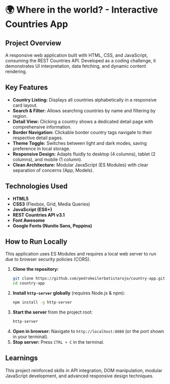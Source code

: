 # 🌍 Where in the world? - Interactive Countries App

## Project Overview

A responsive web application built with HTML, CSS, and JavaScript, consuming the REST Countries API. Developed as a coding challenge, it demonstrates UI interpretation, data fetching, and dynamic content rendering.

## Key Features

* **Country Listing:** Displays all countries alphabetically in a responsive card layout.
* **Search & Filter:** Allows searching countries by name and filtering by region.
* **Detail View:** Clicking a country shows a dedicated detail page with comprehensive information.
* **Border Navigation:** Clickable border country tags navigate to their respective detail pages.
* **Theme Toggle:** Switches between light and dark modes, saving preference in local storage.
* **Responsive Design:** Adapts fluidly to desktop (4 columns), tablet (2 columns), and mobile (1 column).
* **Clean Architecture:** Modular JavaScript (ES Modules) with clear separation of concerns (App, Models).

## Technologies Used

* **HTML5**
* **CSS3** (Flexbox, Grid, Media Queries)
* **JavaScript (ES6+)**
* **REST Countries API v3.1**
* **Font Awesome**
* **Google Fonts (Nunito Sans, Poppins)**

## How to Run Locally

This application uses ES Modules and requires a local web server to run due to browser security policies (CORS).

1.  **Clone the repository:**
    ```bash
    git clone https://github.com/pedrokeilerbatistarojo/country-app.git
    cd country-app
    ```
2.  **Install `http-server` globally** (requires Node.js & npm):
    ```bash
    npm install -g http-server
    ```
3.  **Start the server** from the project root:
    ```bash
    http-server
    ```
4.  **Open in browser:** Navigate to `http://localhost:8080` (or the port shown in your terminal).
5.  **Stop server:** Press `CTRL + C` in the terminal.

## Learnings

This project reinforced skills in API integration, DOM manipulation, modular JavaScript development, and advanced responsive design techniques.